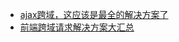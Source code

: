 * [ajax跨域，这应该是最全的解决方案了](http://www.dailichun.com/2017/03/22/ajaxCrossDomainSolution.html)
* [前端跨域请求解决方案大汇总](https://github.com/hijiangtao/hijiangtao.github.io/blob/master/_posts/2017-06-13-Cross-Origin-Resource-Sharing-Solutions.md)